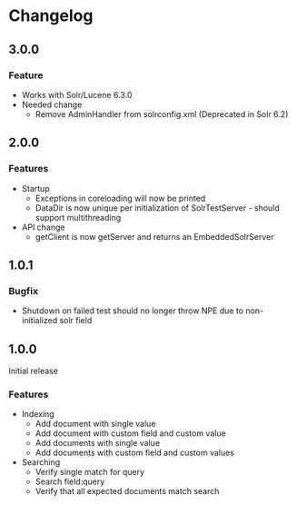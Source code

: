 # Changelog

## 3.0.0
### Feature
* Works with Solr/Lucene 6.3.0
* Needed change
   * Remove AdminHandler from solrconfig.xml (Deprecated in Solr 6.2)


## 2.0.0
### Features
* Startup
    * Exceptions in coreloading will now be printed
    * DataDir is now unique per initialization of SolrTestServer - should support multithreading
* API change
    * getClient is now getServer and returns an EmbeddedSolrServer

## 1.0.1
### Bugfix
* Shutdown on failed test should no longer throw NPE due to non-initialized solr field

## 1.0.0
Initial release
### Features
* Indexing
    * Add document with single value
    * Add document with custom field and custom value
    * Add documents with single value
    * Add documents with custom field and custom values
* Searching
    * Verify single match for query
    * Search field:query
    * Verify that all expected documents match search

